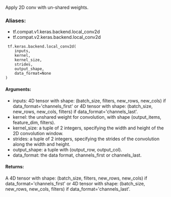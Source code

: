 Apply 2D conv with un-shared weights.
### Aliases:
- tf.compat.v1.keras.backend.local_conv2d
- tf.compat.v2.keras.backend.local_conv2d

```
 tf.keras.backend.local_conv2d(
    inputs,
    kernel,
    kernel_size,
    strides,
    output_shape,
    data_format=None
)
```
#### Arguments:
- inputs: 4D tensor with shape: (batch_size, filters, new_rows, new_cols) if data_format='channels_first' or 4D tensor with shape: (batch_size, new_rows, new_cols, filters) if data_format='channels_last'.
- kernel: the unshared weight for convolution, with shape (output_items, feature_dim, filters).
- kernel_size: a tuple of 2 integers, specifying the width and height of the 2D convolution window.
- strides: a tuple of 2 integers, specifying the strides of the convolution along the width and height.
- output_shape: a tuple with (output_row, output_col).
- data_format: the data format, channels_first or channels_last.
#### Returns:
A 4D tensor with shape: (batch_size, filters, new_rows, new_cols) if data_format='channels_first' or 4D tensor with shape: (batch_size, new_rows, new_cols, filters) if data_format='channels_last'.
